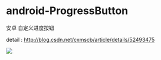 # android-ProgressButton
安卓 自定义进度按钮

detail : http://blog.csdn.net/cxmscb/article/details/52493475

![](http://img.blog.csdn.net/20160910100558935)
